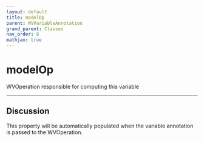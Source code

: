 ```yaml
---
layout: default
title: modelOp
parent: WVVariableAnnotation
grand_parent: Classes
nav_order: 8
mathjax: true
---
```


#  modelOp

WVOperation responsible for computing this variable


---

## Discussion

  This property will be automatically populated when the variable
  annotation is passed to the WVOperation.
  
